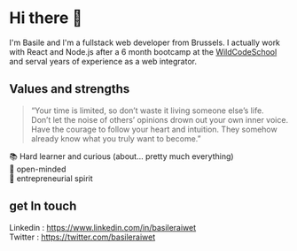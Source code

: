 # Hi there 👋
I'm Basile and I'm a fullstack web developer from Brussels. I actually work with React and Node.js after a 6 month bootcamp at the [WildCodeSchool](https://www.wildcodeschool.com) and serval years of experience as a web integrator.

## Values and strengths
> “Your time is limited, so don’t waste it living someone else’s life. <br/>
> Don’t let the noise of others’ opinions drown out your own inner voice. <br/>
> Have the courage to follow your heart and intuition. They somehow already know what you truly want to become.”

📚 Hard learner and curious (about... pretty much everything)<br/>
🧠 open-minded<br/>
🚀 entrepreneurial spirit<br/>

## get In touch
Linkedin : https://www.linkedin.com/in/basileraiwet <br/>
Twitter : https://twitter.com/basileraiwet
